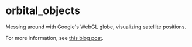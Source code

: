 orbital_objects
===============

Messing around with Google's WebGL globe, visualizing satellite positions.

For more information, see [this blog post](http://alexras.info/blog/2013/11/30/visualizing-satellites-and-space-debris.html).
